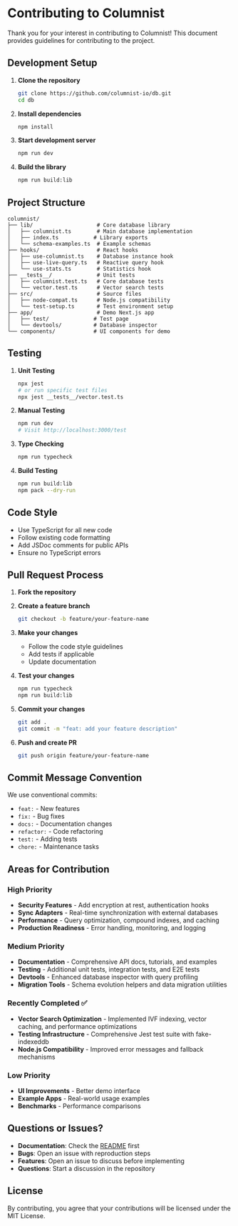 # Contributing to Columnist

Thank you for your interest in contributing to Columnist! This document provides guidelines for contributing to the project.

## Development Setup

1. **Clone the repository**
   ```bash
   git clone https://github.com/columnist-io/db.git
   cd db
   ```

2. **Install dependencies**
   ```bash
   npm install
   ```

3. **Start development server**
   ```bash
   npm run dev
   ```

4. **Build the library**
   ```bash
   npm run build:lib
   ```

## Project Structure

```
columnist/
├── lib/                    # Core database library
│   ├── columnist.ts        # Main database implementation
│   ├── index.ts           # Library exports
│   └── schema-examples.ts  # Example schemas
├── hooks/                  # React hooks
│   ├── use-columnist.ts    # Database instance hook
│   ├── use-live-query.ts   # Reactive query hook
│   └── use-stats.ts        # Statistics hook
├── __tests__/              # Unit tests
│   ├── columnist.test.ts   # Core database tests
│   └── vector.test.ts      # Vector search tests
├── src/                    # Source files
│   ├── node-compat.ts      # Node.js compatibility
│   └── test-setup.ts       # Test environment setup
├── app/                    # Demo Next.js app
│   ├── test/              # Test page
│   └── devtools/          # Database inspector
└── components/            # UI components for demo
```

## Testing

1. **Unit Testing**
   ```bash
   npx jest
   # or run specific test files
   npx jest __tests__/vector.test.ts
   ```

2. **Manual Testing**
   ```bash
   npm run dev
   # Visit http://localhost:3000/test
   ```

3. **Type Checking**
   ```bash
   npm run typecheck
   ```

4. **Build Testing**
   ```bash
   npm run build:lib
   npm pack --dry-run
   ```

## Code Style

- Use TypeScript for all new code
- Follow existing code formatting
- Add JSDoc comments for public APIs
- Ensure no TypeScript errors

## Pull Request Process

1. **Fork the repository**
2. **Create a feature branch**
   ```bash
   git checkout -b feature/your-feature-name
   ```

3. **Make your changes**
   - Follow the code style guidelines
   - Add tests if applicable
   - Update documentation

4. **Test your changes**
   ```bash
   npm run typecheck
   npm run build:lib
   ```

5. **Commit your changes**
   ```bash
   git add .
   git commit -m "feat: add your feature description"
   ```

6. **Push and create PR**
   ```bash
   git push origin feature/your-feature-name
   ```

## Commit Message Convention

We use conventional commits:

- `feat:` - New features
- `fix:` - Bug fixes
- `docs:` - Documentation changes
- `refactor:` - Code refactoring
- `test:` - Adding tests
- `chore:` - Maintenance tasks

## Areas for Contribution

### High Priority
- **Security Features** - Add encryption at rest, authentication hooks
- **Sync Adapters** - Real-time synchronization with external databases
- **Performance** - Query optimization, compound indexes, and caching
- **Production Readiness** - Error handling, monitoring, and logging

### Medium Priority
- **Documentation** - Comprehensive API docs, tutorials, and examples
- **Testing** - Additional unit tests, integration tests, and E2E tests
- **Devtools** - Enhanced database inspector with query profiling
- **Migration Tools** - Schema evolution helpers and data migration utilities

### Recently Completed ✅
- **Vector Search Optimization** - Implemented IVF indexing, vector caching, and performance optimizations
- **Testing Infrastructure** - Comprehensive Jest test suite with fake-indexeddb
- **Node.js Compatibility** - Improved error messages and fallback mechanisms

### Low Priority
- **UI Improvements** - Better demo interface
- **Example Apps** - Real-world usage examples
- **Benchmarks** - Performance comparisons

## Questions or Issues?

- **Documentation**: Check the [README](README.md) first
- **Bugs**: Open an issue with reproduction steps
- **Features**: Open an issue to discuss before implementing
- **Questions**: Start a discussion in the repository

## License

By contributing, you agree that your contributions will be licensed under the MIT License.
